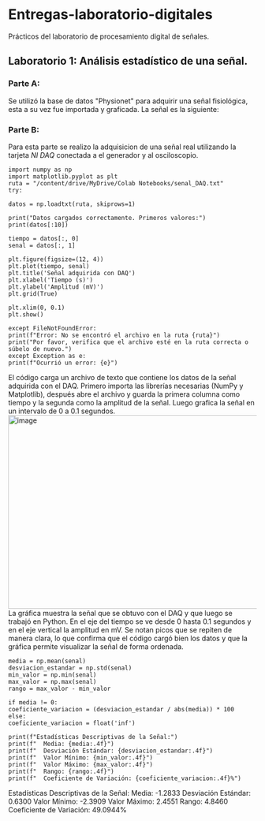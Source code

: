 # Entregas-laboratorio-digitales
Prácticos del laboratorio de procesamiento digital de señales.



## Laboratorio 1: Análisis estadístico de una señal.
### Parte A:

Se utilizó la base de datos "Physionet" para adquirir una señal fisiológica, esta a su vez fue importada y graficada.
La señal es la siguiente:


### Parte B:
Para esta parte se realizo la adquisicion de una señal real utilizando la tarjeta *NI DAQ* conectada a el generador y al osciloscopio.  

    import numpy as np
    import matplotlib.pyplot as plt
    ruta = "/content/drive/MyDrive/Colab Notebooks/senal_DAQ.txt"
    try:

    datos = np.loadtxt(ruta, skiprows=1)

    print("Datos cargados correctamente. Primeros valores:")
    print(datos[:10])

    tiempo = datos[:, 0]  
    senal = datos[:, 1]    

    plt.figure(figsize=(12, 4))
    plt.plot(tiempo, senal)
    plt.title('Señal adquirida con DAQ')
    plt.xlabel('Tiempo (s)')
    plt.ylabel('Amplitud (mV)')  
    plt.grid(True)

    plt.xlim(0, 0.1)  
    plt.show()

    except FileNotFoundError:
    print(f"Error: No se encontró el archivo en la ruta {ruta}")
    print("Por favor, verifica que el archivo esté en la ruta correcta o súbelo de nuevo.")
    except Exception as e:
    print(f"Ocurrió un error: {e}")

El código carga un archivo de texto que contiene los datos de la señal adquirida con el DAQ. Primero importa las librerías necesarias (NumPy y Matplotlib), después abre el archivo y guarda la primera columna como tiempo y la segunda como la amplitud de la señal. Luego grafica la señal en un intervalo de 0 a 0.1 segundos. 
<img width="1015" height="393" alt="image" src="https://github.com/user-attachments/assets/ad34853e-3d75-43e0-8770-55b782b5b61c" />
La gráfica muestra la señal que se obtuvo con el DAQ y que luego se trabajó en Python. En el eje del tiempo se ve desde 0 hasta 0.1 segundos y en el eje vertical la amplitud en mV. Se notan picos que se repiten de manera clara, lo que confirma que el código cargó bien los datos y que la gráfica permite visualizar la señal de forma ordenada.


    media = np.mean(senal)
    desviacion_estandar = np.std(senal)
    min_valor = np.min(senal)
    max_valor = np.max(senal)
    rango = max_valor - min_valor

    if media != 0:
    coeficiente_variacion = (desviacion_estandar / abs(media)) * 100
    else:
    coeficiente_variacion = float('inf') 

    print(f"Estadísticas Descriptivas de la Señal:")
    print(f"  Media: {media:.4f}")
    print(f"  Desviación Estándar: {desviacion_estandar:.4f}")
    print(f"  Valor Mínimo: {min_valor:.4f}")
    print(f"  Valor Máximo: {max_valor:.4f}")
    print(f"  Rango: {rango:.4f}")
    print(f"  Coeficiente de Variación: {coeficiente_variacion:.4f}%")

Estadísticas Descriptivas de la Señal:
  Media: -1.2833
  Desviación Estándar: 0.6300
  Valor Mínimo: -2.3909
  Valor Máximo: 2.4551
  Rango: 4.8460
  Coeficiente de Variación: 49.0944%


